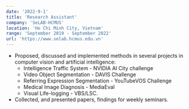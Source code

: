 ```yaml
---
date: '2022-9-1'
title: 'Research Assistant'
company: 'SeLAB-HCMUS'
location: 'Ho Chi Minh City, Vietnam'
range: 'September 2019 - September 2022'
url: 'https://www.selab.hcmus.edu.vn'
---
```


- Proposed, discussed and implemented methods in several projects in computer vision and artificial intelligence:
  - Intelligence Traffic System - NVIDIA AI City challenge
  - Video Object Segmentation - DAVIS Challenge
  - Referring Expression Segmentation - YouTubeVOS Challenge
  - Medical Image Diagnosis - MediaEval
  - Visual Life-logging - VBS/LSC.
- Collected, and presented papers, findings for weekly seminars.
